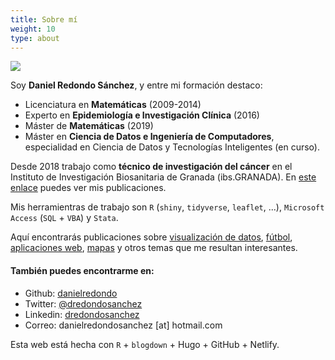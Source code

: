 ```yaml
---
title: Sobre mí
weight: 10
type: about
---
```


![](/about/logo_about.jpeg)

Soy **Daniel Redondo Sánchez**, y entre mi formación destaco:

- Licenciatura en **Matemáticas** (2009-2014)
- Experto en **Epidemiología e Investigación Clínica** (2016)
- Máster de **Matemáticas** (2019)
- Máster en **Ciencia de Datos e Ingeniería de Computadores**, especialidad en Ciencia de Datos y Tecnologías Inteligentes (en curso).

Desde 2018 trabajo como **técnico de investigación del cáncer** en el Instituto de Investigación Biosanitaria de Granada (ibs.GRANADA). En [este enlace](/publicaciones) puedes ver mis publicaciones. 

Mis herramientras de trabajo son `R` (`shiny`, `tidyverse`, `leaflet`, ...), `Microsoft Access` (`SQL` + `VBA`) y `Stata`.

Aquí encontrarás publicaciones sobre [visualización de datos](/tags/dataviz/), [fútbol](/tags/futbol/), [aplicaciones web](/aplicaciones/), [mapas](/tags/mapas/) y otros temas que me resultan interesantes.

#### También puedes encontrarme en:

* Github: [danielredondo](https://github.com/danielredondo)
* Twitter: [@dredondosanchez](https://twitter.com/dredondosanchez)  
* Linkedin: [dredondosanchez](https://www.linkedin.com/in/dredondosanchez/)
* Correo: danielredondosanchez [at] hotmail.com

Esta web está hecha con `R` + `blogdown` + Hugo + GitHub + Netlify.
